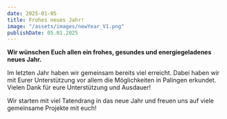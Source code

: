 ```yaml
---
date: 2025-01-05
title: Frohes neues Jahr!
image: "/assets/images/newYear_V1.png"
publishDate: 05.01.2025
---
```


**Wir wünschen Euch allen ein frohes, gesundes und energiegeladenes neues Jahr.**

Im letzten Jahr haben wir gemeinsam bereits viel erreicht. 
Dabei haben wir mit Eurer Unterstützung vor allem die Möglichkeiten in Palingen erkundet.
Vielen Dank für eure Unterstützung und Ausdauer!

Wir starten mit viel Tatendrang in das neue Jahr und freuen uns auf viele gemeinsame Projekte mit euch!
